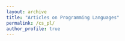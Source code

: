 ```yaml
---
layout: archive
title: "Articles on Programming Languages"
permalink: /cs_pl/
author_profile: true
---
```



